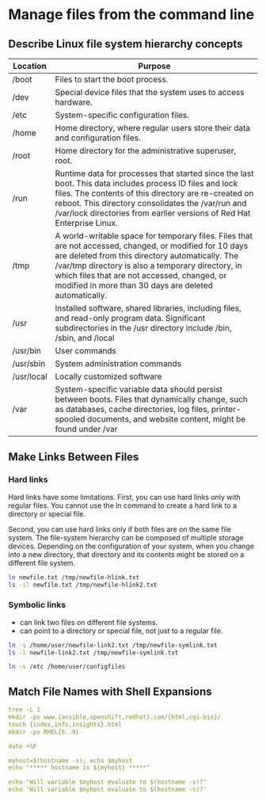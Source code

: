 # Manage files from the command line

## Describe Linux file system hierarchy concepts



| Location   | Purpose                                                                                                                                                                                                                                                                                                                   |
| ---------- | ------------------------------------------------------------------------------------------------------------------------------------------------------------------------------------------------------------------------------------------------------------------------------------------------------------------------- |
| /boot      | Files to start the boot process.                                                                                                                                                                                                                                                                                          |
| /dev       | Special device files that the system uses to access hardware.                                                                                                                                                                                                                                                             |
| /etc       | System-specific configuration files.                                                                                                                                                                                                                                                                                      |
| /home      | Home directory, where regular users store their data and configuration files.                                                                                                                                                                                                                                             |
| /root      | Home directory for the administrative superuser, root.                                                                                                                                                                                                                                                                    |
| /run       | Runtime data for processes that started since the last boot. This data includes process ID files and lock files. The contents of this directory are re-created on reboot. This directory consolidates the /var/run and /var/lock directories from earlier versions of Red Hat Enterprise Linux.                           |
| /tmp       | A world-writable space for temporary files. Files that are not accessed, changed, or modified for 10 days are deleted from this directory automatically. The /var/tmp directory is also a temporary directory, in which files that are not accessed, changed, or modified in more than 30 days are deleted automatically. |
| /usr       | Installed software, shared libraries, including files, and read-only program data. Significant subdirectories in the /usr directory include /bin, /sbin, and /local                                                                                                                                                       |
| /usr/bin   | User commands                                                                                                                                                                                                                                                                                                             |
| /usr/sbin  | System administration commands                                                                                                                                                                                                                                                                                            |
| /usr/local | Locally customized software                                                                                                                                                                                                                                                                                               |
| /var       | System-specific variable data should persist between boots. Files that dynamically change, such as databases, cache directories, log files, printer-spooled documents, and website content, might be found under /var                                                                                                     |


## Make Links Between Files

### Hard links
Hard links have some limitations. First, you can use hard links only with regular files. You cannot use the ln command to create a hard link to a directory or special file.

Second, you can use hard links only if both files are on the same file system. The file-system hierarchy can be composed of multiple storage devices. Depending on the configuration of your system, when you change into a new directory, that directory and its contents might be stored on a different file system.

```bash
ln newfile.txt /tmp/newfile-hlink.txt
ls -il newfile.txt /tmp/newfile-hlink2.txt
```

### Symbolic links
- can link two files on different file systems.
- can point to a directory or special file, not just to a regular file.

```bash
ln -s /home/user/newfile-link2.txt /tmp/newfile-symlink.txt
ls -l newfile-link2.txt /tmp/newfile-symlink.txt

ln -s /etc /home/user/configfiles
```


## Match File Names with Shell Expansions
```yaml
tree -L 1
mkdir -pv www.{ansible,openshift,redhat}.com/{html,cgi-bin}/
touch {index,info,insights}.html
mkdir -pv RHEL{6..9}

date +%F

myhost=$(hostname -s); echo $myhost
echo "***** hostname is ${myhost} *****"

echo "Will variable $myhost evaluate to $(hostname -s)?"
echo 'Will variable $myhost evaluate to $(hostname -s)?'
```
